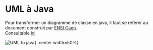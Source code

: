 # UML à Java

Pour transformer un diagramme de classe en java, il faut se référer au document construit par [ENSI Caen](https://www.ensicaen.fr/).<br />
Consultable [ici](./data/uml2java.pdf)

![UML to java](./data/uml2java.png){ .center width=50%}

